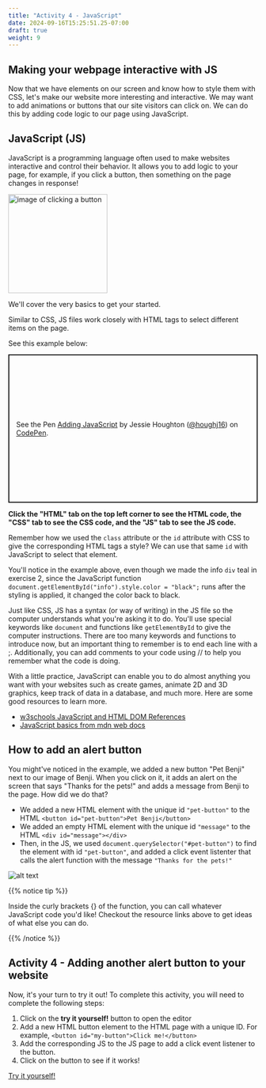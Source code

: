 ```yaml
---
title: "Activity 4 - JavaScript"
date: 2024-09-16T15:25:51.25-07:00
draft: true
weight: 9
---
```

<!-- <p style="text-align: center;"><iframe width="560" height="315" src="https://www.youtube.com/embed/tppIJbxknJc" title="YouTube video player" frameborder="0" allow="accelerometer; autoplay; clipboard-write; encrypted-media; gyroscope; picture-in-picture" allowfullscreen></iframe></p> -->

## Making your webpage interactive with JS

Now that we have elements on our screen and know how to style them with CSS, let's make our website more interesting and interactive. We may want to add animations or buttons that our site visitors can click on. We can do this by adding code logic to our page using JavaScript.  

## JavaScript (JS)

JavaScript is a programming language often used to make websites interactive and control their behavior. It allows you to add logic to your page, for example, if you click a button, then something on the page changes in response!

<img src="../media/clickingButton.png" alt="image of clicking a button" width="200" height="200">

<!-- ![alt text](../media/clickingButton.png "image of clicking a button") -->

We'll cover the very basics to get your started.

Similar to CSS, JS files work closely with HTML tags to select different items on the page.

See this example below:
<p class="codepen" data-height="300" data-default-tab="js,result" data-slug-hash="PorrJbr" data-pen-title="Adding JavaScript" data-preview="true" data-user="houghj16" style="height: 300px; box-sizing: border-box; display: flex; align-items: center; justify-content: center; border: 2px solid; margin: 1em 0; padding: 1em;">
  <span>See the Pen <a href="https://codepen.io/houghj16/pen/PorrJbr">
  Adding JavaScript</a> by Jessie Houghton (<a href="https://codepen.io/houghj16">@houghj16</a>)
  on <a href="https://codepen.io">CodePen</a>.</span>
</p>
<script async src="https://cpwebassets.codepen.io/assets/embed/ei.js"></script>

<b>Click the "HTML" tab on the top left corner to see the HTML code, the "CSS" tab to see the CSS code, and the "JS" tab to see the JS code.</b>

Remember how we used the `class` attribute or the `id` attribute with CSS to give the corresponding HTML tags a style? We can use that same `id` with JavaScript to select that element.

You'll notice in the example above, even though we made the info `div` teal in exercise 2, since the JavaScript function <code>document.getElementById("info").style.color = "black";</code> runs after the styling is applied, it changed the color back to black.

Just like CSS, JS has a syntax (or way of writing) in the JS file so the computer understands what you're asking it to do. You'll use special keywords like `document` and functions like `getElementById` to give the computer instructions. There are too many keywords and functions to introduce now, but an important thing to remember is to end each line with a ;. Additionally, you can add comments to your code using // to help you remember what the code is doing.

With a little practice, JavaScript can enable you to do almost anything you want with your websites such as create games, animate 2D and 3D graphics, keep track of data in a database, and much more. Here are some good resources to learn more.

- <a href="https://www.w3schools.com/jsref/default.asp" target="_blank">w3schools JavaScript and HTML DOM References</a>
- <a href="https://developer.mozilla.org/en-US/docs/Learn/Getting_started_with_the_web/JavaScript_basics" target="_blank">JavaScript basics from mdn web docs</a>

## How to add an alert button

You might've noticed in the example, we added a new button "Pet Benji" next to our image of Benji. When you click on it, it adds an alert on the screen that says "Thanks for the pets!" and adds a message from Benji to the page. How did we do that?

- We added a new HTML element with the unique id `"pet-button"` to the HTML `<button id="pet-button">Pet Benji</button>`
- We added an empty HTML element with the unique id `"message"` to the HTML `<div id="message"></div>`
- Then, in the JS, we used `document.querySelector("#pet-button")` to find the element with id `"pet-button"`, and added a click event listenter that calls the alert function with the message `"Thanks for the pets!"`

![alt text](../media/sample-event-listener-code.png "code block with click event listener code")

{{% notice tip %}}

Inside the curly brackets {} of the function, you can call whatever JavaScript code you'd like! Checkout the resource links above to get ideas of what else you can do.

{{% /notice %}}

## Activity 4 - Adding another alert button to your website

Now, it's your turn to try it out! To complete this activity, you will need to complete the following steps:

1. Click on the <strong>try it yourself!</strong> button to open the editor
2. Add a new HTML button element to the HTML page with a unique ID. For example, `<button id="my-button">Click me!</button>`
3. Add the corresponding JS to the JS page to add a click event listener to the button.
4. Click on the button to see if it works!

<a class="my-2 mx-4 btn btn-info" href="https://codepen.io/houghj16/pen/PorrJbr" target="_blank">Try it yourself!</a>
